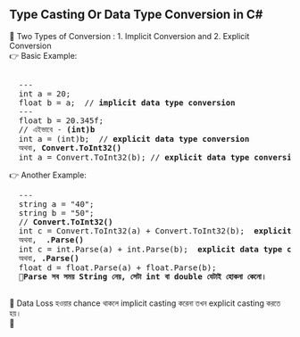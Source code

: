 ## Type Casting Or Data Type Conversion in C#

🔷 Two Types of Conversion : 1. Implicit Conversion and 2. Explicit Conversion  <br> 
👉 Basic Example: 
<pre> 
  ---
  int a = 20;
  float b = a;  // <b>implicit data type conversion </b>
  ---
  float b = 20.345f;
  // এইভাবে - <b>(int)b </b> 
  int a = (int)b;  // <b>explicit data type conversion </b>
  অথবা, <b>Convert.ToInt32()</b>
  int a = Convert.ToInt32(b); // <b>explicit data type conversion  </b>
</pre>
👉 Another Example: 
<pre>
  ---
  string a = "40";
  string b = "50";
  // <b>Convert.ToInt32() </b>
  int c = Convert.ToInt32(a) + Convert.ToInt32(b);  <b>explicit data type conversion  </b>
  অথবা,  <b>.Parse()</b>
  int c = int.Parse(a) + int.Parse(b);  <b>explicit data type conversion  </b> 
  অথবা, <b>.Parse()</b> 
  float d = float.Parse(a) + float.Parse(b);
  🔸<b>Parse সব সময় String নেয়, সেটা int বা double যেটাই হোকনা কেনো।  </b>
  
</pre>

🔶 Data Loss হওয়ার chance থাকলে implicit casting করেনা তখন explicit casting করতে হয়।  <br> 
🔷 

